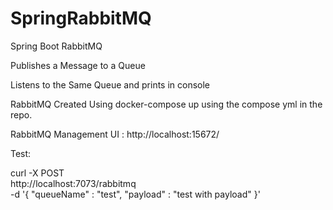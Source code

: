 # SpringRabbitMQ
Spring Boot RabbitMQ

Publishes a Message to a Queue

Listens to the Same Queue and prints in console

RabbitMQ Created Using docker-compose up using the compose yml in the repo.

RabbitMQ Management UI : http://localhost:15672/

Test: 

curl -X POST \
  http://localhost:7073/rabbitmq \
  -d '{
	"queueName" : "test",
	"payload" : "test with payload"
}'